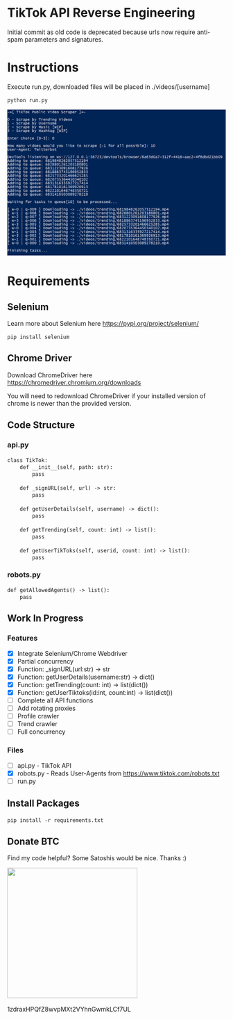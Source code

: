 # TikTok API Reverse Engineering
Initial commit as old code is deprecated because urls now require anti-spam parameters and signatures.

# Instructions
Execute run.py, downloaded files will be placed in ./videos/[username]
```
python run.py
```
![](images/example_run.png)

# Requirements
## Selenium
Learn more about Selenium here https://pypi.org/project/selenium/
```
pip install selenium
```

## Chrome Driver
Download ChromeDriver here https://chromedriver.chromium.org/downloads

You will need to redownload ChromeDriver if your installed version of chrome is newer than the provided version.
## Code Structure
### api.py
```
class TikTok:
    def __init__(self, path: str):
        pass
        
    def _signURL(self, url) -> str:
        pass
        
    def getUserDetails(self, username) -> dict():
        pass
    
    def getTrending(self, count: int) -> list(): 
        pass
        
    def getUserTikToks(self, userid, count: int) -> list():
        pass
```

### robots.py
```
def getAllowedAgents() -> list():
    pass
```

## Work In Progress
### Features
- [x] Integrate Selenium/Chrome Webdriver
- [x] Partial concurrency
- [x] Function: _signURL(url:str) -> str
- [x] Function: getUserDetails(username:str) -> dict()
- [x] Function: getTrending(count: int) -> list(dict())
- [x] Function: getUserTiktoks(id:int, count:int) -> list(dict())
- [ ] Complete all API functions
- [ ] Add rotating proxies
- [ ] Profile crawler
- [ ] Trend crawler
- [ ] Full concurrency

### Files
- [ ] api.py - TikTok API
- [x] robots.py - Reads User-Agents from https://www.tiktok.com/robots.txt
- [ ] run.py

## Install Packages
```
pip install -r requirements.txt
```

## Donate BTC
Find my code helpful? Some Satoshis would be nice. Thanks :)
<p align="left">
<img width="300" height="300" src="https://i.imgur.com/PhC1zJG.png">
</p>
1zdraxHPQfZ8wvpMXt2VYhnGwmkLCf7UL
